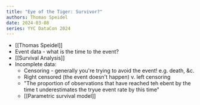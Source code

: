 ```yaml
---
title: "Eye of the Tiger: Survivor?"
authors: Thomas Speidel
date: 2024-03-08
series: YYC DataCon 2024
---
```

- [[Thomas Speidel]]
- Event data - what is the time to the event?
- [[Survival Analysis]]
- Incomplete data:
	- Censoring - generally you're trying to avoid the event! e.g. death, &c.
	- Right censored (the event doesn't happen) v. left censoring
	- "The proportion of observations that have reached teh ebent by the time t underestimates the tryue event rate by this time"
	- [[Parametric survival model]]